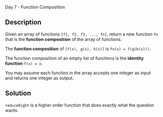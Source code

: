 Day 7 - Function Composition

## Description
Given an array of functions `[f1, f2, f3, ..., fn]`, return a new function `fn` that is the **function composition** of the array of functions.

The **function composition** of `[f(x), g(x), h(x)]` is `fn(x) = f(g(h(x)))`.

The function composition of an empty list of functions is the **identity function** `f(x) = x`.

You may assume each function in the array accepts one integer as input and returns one integer as output.

## Solution
`reduceRight` is a higher order function that does exactly what the question wants.